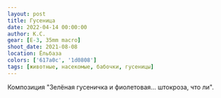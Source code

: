 ```yaml
---
layout: post
title: Гусеница
date: 2022-04-14 00:00:00
author: К.С.
gear: [E-3, 35mm macro]
shoot_date: 2021-08-08
location: Ёльбаза
colors: ['617a0c', '1d0808']
tags: [животные, насекомые, бабочки, гусеницы]
---
```

Композиция "Зелёная гусеничка и фиолетовая... штокроза, что ли".
